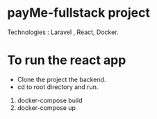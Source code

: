 # payMe-fullstack project

Technologies : Laravel , React, Docker.

# To run the react app


- Clone the project the backend.
- cd to root directory and run.
1) docker-compose build
2) docker-compose up


